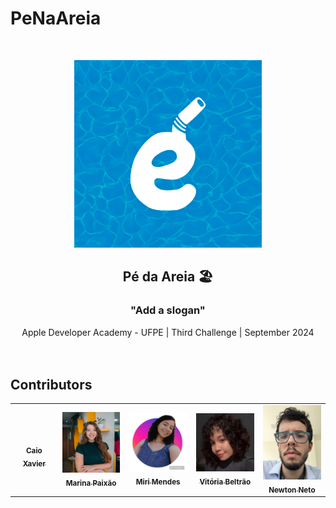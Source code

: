 # PeNaAreia
<br />
<p align="center">
  <a href="https://github.com/miriamrms/PeNaAreia/blob/main/PeNaAreia/Assets.xcassets/AppIcon.appiconset/icon.png?raw=true">
    <img src="https://github.com/miriamrms/PeNaAreia/blob/main/PeNaAreia/Assets.xcassets/AppIcon.appiconset/icon.png" alt="Logo" height="300">
  </a>
  <h2 align="center">Pé da Areia 🏖️</h2> 
  <h3 align="center">"Add a slogan"</h3>

  <p align="center">
    Apple Developer Academy - UFPE | Third Challenge | September 2024
    <br />
    <br />
    <br />
  </p>

## Contributors

<table>
  <tr>

<td align="center"><a href="https://github.com/stnrfzz"><img src="" width="100px;" alt=""/><br /><sub><b>Caio Xavier</b></sub></a><br/></td>
  
 <td align="center"><a href="https://github.com/Marina-Paixao"><img src="https://github.com/miriamrms/PeNaAreia/blob/main/Contributors/marina.jpg" width="100px;" alt=""/><br /><sub><b>Marina Paixão</b></sub></a><br/></td>

<td align="center"><a href="https://github.com/miriamrms"><img src="https://github.com/miriamrms/PeNaAreia/blob/main/Contributors/miri.jpeg" width="100px;" alt=""/><br /><sub><b>Miri Mendes</b></sub></a><br/></td>

<td align="center"><a href="https://github.com/vbwo"><img src="https://github.com/miriamrms/PeNaAreia/blob/main/Contributors/vivi.jpeg" width="100px;" alt=""/><br /><sub><b>Vitória Beltrão</b></sub></a><br/></td>
    
<td align="center"><a href="https://github.com/ncdrneto"><img src="https://github.com/miriamrms/PeNaAreia/blob/main/Contributors/newton.png" width="100px;" alt=""/><br /><sub><b>Newton Neto</b></sub></a><br/></td>

 </tr>
 </table>
